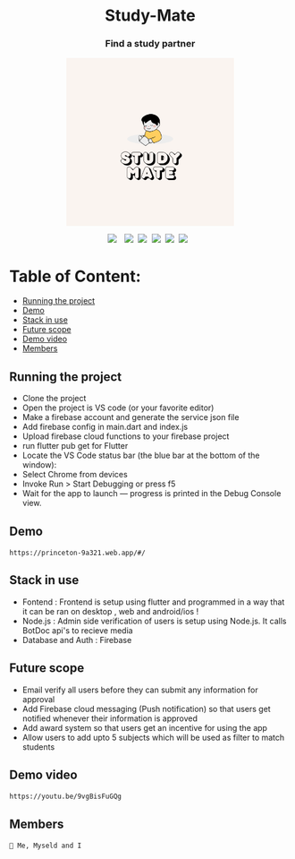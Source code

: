<div align="center"><h1>Study-Mate</h1></div>
<div align="center"><h3>Find a study partner</h3></div>
<div align="center"><img src ="logo.png" width=300 height=300 style="vertical-align:middle"></div>



<pre><div align="center"><img style="margin-right: 5px;" src="https://img.shields.io/badge/Flutter-2.0-blue"/> <img src="https://img.shields.io/badge/%20%20Uptime-99%25-orange"/> <img src="https://img.shields.io/badge/%20%20build-passing-green"/> <img src="https://img.shields.io/badge/%20%20contributers-1-informational"/> <img src="https://img.shields.io/badge/maintainability-A-yellow"/> <img src="https://img.shields.io/badge/Node.js-%20%20-success"/> </div></pre> 



# Table of Content:


- [Running the project](#running-the-project)
- [Demo](#demo)
- [Stack in use](#stack-in-use)
- [Future scope](#future-scope)
- [Demo video](#demo-video)
- [Members](#members)




## Running the project
- Clone the project
- Open the project is VS code (or your favorite editor)
- Make a firebase account and generate the service json file
- Add firebase config in main.dart and index.js
- Upload firebase cloud functions to your firebase project
- run flutter pub get for Flutter
- Locate the VS Code status bar (the blue bar at the bottom of the window):
- Select Chrome from devices
- Invoke Run > Start Debugging or press f5
- Wait for the app to launch — progress is printed in the Debug Console view.

## Demo
```
https://princeton-9a321.web.app/#/
```


## Stack in use
- Fontend : Frontend is setup using flutter and programmed in a way that it can be ran on desktop , web and android/ios !
- Node.js : Admin side verification of users is setup using Node.js. It calls BotDoc api's to recieve media
- Database and Auth : Firebase



## Future scope
- Email verify all users before they can submit any information for approval 
- Add Firebase cloud messaging (Push notification) so that users get notified whenever their information is approved
- Add award system so that users get an incentive for using the app 
- Allow users to add upto 5 subjects which will be used as filter to match students


## Demo video
```
https://youtu.be/9vgBisFuGQg
```

## Members 
```
🎈 Me, Myseld and I
```
